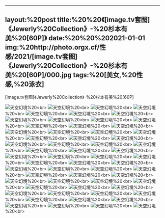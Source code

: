 ﻿---
layout:%20post
title:%20%20《[image.tv套图]《Jewerly%20Collection》-%20杉本有美%20[60P]》
date:%20%20%202021-01-01
img:%20http://photo.orgx.cf/性感/2021/[image.tv套图]《Jewerly%20Collection》-%20杉本有美%20[60P]/000.jpg
tags:%20[美女,%20性感,%20泳衣]
---

[image.tv套图]《Jewerly%20Collection》-%20杉本有美%20[60P]



![天空幻境](http://photo.orgx.cf/性感/2021/[image.tv套图]《Jewerly%20Collection》-%20杉本有美%20[60P]/001.jpg%20''天空幻境'')%20<br>
![天空幻境](http://photo.orgx.cf/性感/2021/[image.tv套图]《Jewerly%20Collection》-%20杉本有美%20[60P]/002.jpg%20''天空幻境'')%20<br>
![天空幻境](http://photo.orgx.cf/性感/2021/[image.tv套图]《Jewerly%20Collection》-%20杉本有美%20[60P]/003.jpg%20''天空幻境'')%20<br>
![天空幻境](http://photo.orgx.cf/性感/2021/[image.tv套图]《Jewerly%20Collection》-%20杉本有美%20[60P]/004.jpg%20''天空幻境'')%20<br>
![天空幻境](http://photo.orgx.cf/性感/2021/[image.tv套图]《Jewerly%20Collection》-%20杉本有美%20[60P]/005.jpg%20''天空幻境'')%20<br>
![天空幻境](http://photo.orgx.cf/性感/2021/[image.tv套图]《Jewerly%20Collection》-%20杉本有美%20[60P]/006.jpg%20''天空幻境'')%20<br>
![天空幻境](http://photo.orgx.cf/性感/2021/[image.tv套图]《Jewerly%20Collection》-%20杉本有美%20[60P]/007.jpg%20''天空幻境'')%20<br>
![天空幻境](http://photo.orgx.cf/性感/2021/[image.tv套图]《Jewerly%20Collection》-%20杉本有美%20[60P]/008.jpg%20''天空幻境'')%20<br>
![天空幻境](http://photo.orgx.cf/性感/2021/[image.tv套图]《Jewerly%20Collection》-%20杉本有美%20[60P]/009.jpg%20''天空幻境'')%20<br>
![天空幻境](http://photo.orgx.cf/性感/2021/[image.tv套图]《Jewerly%20Collection》-%20杉本有美%20[60P]/010.jpg%20''天空幻境'')%20<br>
![天空幻境](http://photo.orgx.cf/性感/2021/[image.tv套图]《Jewerly%20Collection》-%20杉本有美%20[60P]/011.jpg%20''天空幻境'')%20<br>
![天空幻境](http://photo.orgx.cf/性感/2021/[image.tv套图]《Jewerly%20Collection》-%20杉本有美%20[60P]/012.jpg%20''天空幻境'')%20<br>
![天空幻境](http://photo.orgx.cf/性感/2021/[image.tv套图]《Jewerly%20Collection》-%20杉本有美%20[60P]/013.jpg%20''天空幻境'')%20<br>
![天空幻境](http://photo.orgx.cf/性感/2021/[image.tv套图]《Jewerly%20Collection》-%20杉本有美%20[60P]/014.jpg%20''天空幻境'')%20<br>
![天空幻境](http://photo.orgx.cf/性感/2021/[image.tv套图]《Jewerly%20Collection》-%20杉本有美%20[60P]/015.jpg%20''天空幻境'')%20<br>
![天空幻境](http://photo.orgx.cf/性感/2021/[image.tv套图]《Jewerly%20Collection》-%20杉本有美%20[60P]/016.jpg%20''天空幻境'')%20<br>
![天空幻境](http://photo.orgx.cf/性感/2021/[image.tv套图]《Jewerly%20Collection》-%20杉本有美%20[60P]/017.jpg%20''天空幻境'')%20<br>
![天空幻境](http://photo.orgx.cf/性感/2021/[image.tv套图]《Jewerly%20Collection》-%20杉本有美%20[60P]/018.jpg%20''天空幻境'')%20<br>
![天空幻境](http://photo.orgx.cf/性感/2021/[image.tv套图]《Jewerly%20Collection》-%20杉本有美%20[60P]/019.jpg%20''天空幻境'')%20<br>
![天空幻境](http://photo.orgx.cf/性感/2021/[image.tv套图]《Jewerly%20Collection》-%20杉本有美%20[60P]/020.jpg%20''天空幻境'')%20<br>
![天空幻境](http://photo.orgx.cf/性感/2021/[image.tv套图]《Jewerly%20Collection》-%20杉本有美%20[60P]/021.jpg%20''天空幻境'')%20<br>
![天空幻境](http://photo.orgx.cf/性感/2021/[image.tv套图]《Jewerly%20Collection》-%20杉本有美%20[60P]/022.jpg%20''天空幻境'')%20<br>
![天空幻境](http://photo.orgx.cf/性感/2021/[image.tv套图]《Jewerly%20Collection》-%20杉本有美%20[60P]/023.jpg%20''天空幻境'')%20<br>
![天空幻境](http://photo.orgx.cf/性感/2021/[image.tv套图]《Jewerly%20Collection》-%20杉本有美%20[60P]/024.jpg%20''天空幻境'')%20<br>
![天空幻境](http://photo.orgx.cf/性感/2021/[image.tv套图]《Jewerly%20Collection》-%20杉本有美%20[60P]/025.jpg%20''天空幻境'')%20<br>
![天空幻境](http://photo.orgx.cf/性感/2021/[image.tv套图]《Jewerly%20Collection》-%20杉本有美%20[60P]/026.jpg%20''天空幻境'')%20<br>
![天空幻境](http://photo.orgx.cf/性感/2021/[image.tv套图]《Jewerly%20Collection》-%20杉本有美%20[60P]/027.jpg%20''天空幻境'')%20<br>
![天空幻境](http://photo.orgx.cf/性感/2021/[image.tv套图]《Jewerly%20Collection》-%20杉本有美%20[60P]/028.jpg%20''天空幻境'')%20<br>
![天空幻境](http://photo.orgx.cf/性感/2021/[image.tv套图]《Jewerly%20Collection》-%20杉本有美%20[60P]/029.jpg%20''天空幻境'')%20<br>
![天空幻境](http://photo.orgx.cf/性感/2021/[image.tv套图]《Jewerly%20Collection》-%20杉本有美%20[60P]/030.jpg%20''天空幻境'')%20<br>
![天空幻境](http://photo.orgx.cf/性感/2021/[image.tv套图]《Jewerly%20Collection》-%20杉本有美%20[60P]/031.jpg%20''天空幻境'')%20<br>
![天空幻境](http://photo.orgx.cf/性感/2021/[image.tv套图]《Jewerly%20Collection》-%20杉本有美%20[60P]/032.jpg%20''天空幻境'')%20<br>
![天空幻境](http://photo.orgx.cf/性感/2021/[image.tv套图]《Jewerly%20Collection》-%20杉本有美%20[60P]/033.jpg%20''天空幻境'')%20<br>
![天空幻境](http://photo.orgx.cf/性感/2021/[image.tv套图]《Jewerly%20Collection》-%20杉本有美%20[60P]/034.jpg%20''天空幻境'')%20<br>
![天空幻境](http://photo.orgx.cf/性感/2021/[image.tv套图]《Jewerly%20Collection》-%20杉本有美%20[60P]/035.jpg%20''天空幻境'')%20<br>
![天空幻境](http://photo.orgx.cf/性感/2021/[image.tv套图]《Jewerly%20Collection》-%20杉本有美%20[60P]/036.jpg%20''天空幻境'')%20<br>
![天空幻境](http://photo.orgx.cf/性感/2021/[image.tv套图]《Jewerly%20Collection》-%20杉本有美%20[60P]/037.jpg%20''天空幻境'')%20<br>
![天空幻境](http://photo.orgx.cf/性感/2021/[image.tv套图]《Jewerly%20Collection》-%20杉本有美%20[60P]/038.jpg%20''天空幻境'')%20<br>
![天空幻境](http://photo.orgx.cf/性感/2021/[image.tv套图]《Jewerly%20Collection》-%20杉本有美%20[60P]/039.jpg%20''天空幻境'')%20<br>
![天空幻境](http://photo.orgx.cf/性感/2021/[image.tv套图]《Jewerly%20Collection》-%20杉本有美%20[60P]/040.jpg%20''天空幻境'')%20<br>
![天空幻境](http://photo.orgx.cf/性感/2021/[image.tv套图]《Jewerly%20Collection》-%20杉本有美%20[60P]/041.jpg%20''天空幻境'')%20<br>
![天空幻境](http://photo.orgx.cf/性感/2021/[image.tv套图]《Jewerly%20Collection》-%20杉本有美%20[60P]/042.jpg%20''天空幻境'')%20<br>
![天空幻境](http://photo.orgx.cf/性感/2021/[image.tv套图]《Jewerly%20Collection》-%20杉本有美%20[60P]/043.jpg%20''天空幻境'')%20<br>
![天空幻境](http://photo.orgx.cf/性感/2021/[image.tv套图]《Jewerly%20Collection》-%20杉本有美%20[60P]/044.jpg%20''天空幻境'')%20<br>
![天空幻境](http://photo.orgx.cf/性感/2021/[image.tv套图]《Jewerly%20Collection》-%20杉本有美%20[60P]/045.jpg%20''天空幻境'')%20<br>
![天空幻境](http://photo.orgx.cf/性感/2021/[image.tv套图]《Jewerly%20Collection》-%20杉本有美%20[60P]/046.jpg%20''天空幻境'')%20<br>
![天空幻境](http://photo.orgx.cf/性感/2021/[image.tv套图]《Jewerly%20Collection》-%20杉本有美%20[60P]/047.jpg%20''天空幻境'')%20<br>
![天空幻境](http://photo.orgx.cf/性感/2021/[image.tv套图]《Jewerly%20Collection》-%20杉本有美%20[60P]/048.jpg%20''天空幻境'')%20<br>
![天空幻境](http://photo.orgx.cf/性感/2021/[image.tv套图]《Jewerly%20Collection》-%20杉本有美%20[60P]/049.jpg%20''天空幻境'')%20<br>
![天空幻境](http://photo.orgx.cf/性感/2021/[image.tv套图]《Jewerly%20Collection》-%20杉本有美%20[60P]/050.jpg%20''天空幻境'')%20<br>
![天空幻境](http://photo.orgx.cf/性感/2021/[image.tv套图]《Jewerly%20Collection》-%20杉本有美%20[60P]/051.jpg%20''天空幻境'')%20<br>
![天空幻境](http://photo.orgx.cf/性感/2021/[image.tv套图]《Jewerly%20Collection》-%20杉本有美%20[60P]/052.jpg%20''天空幻境'')%20<br>
![天空幻境](http://photo.orgx.cf/性感/2021/[image.tv套图]《Jewerly%20Collection》-%20杉本有美%20[60P]/053.jpg%20''天空幻境'')%20<br>
![天空幻境](http://photo.orgx.cf/性感/2021/[image.tv套图]《Jewerly%20Collection》-%20杉本有美%20[60P]/054.jpg%20''天空幻境'')%20<br>
![天空幻境](http://photo.orgx.cf/性感/2021/[image.tv套图]《Jewerly%20Collection》-%20杉本有美%20[60P]/055.jpg%20''天空幻境'')%20<br>
![天空幻境](http://photo.orgx.cf/性感/2021/[image.tv套图]《Jewerly%20Collection》-%20杉本有美%20[60P]/056.jpg%20''天空幻境'')%20<br>
![天空幻境](http://photo.orgx.cf/性感/2021/[image.tv套图]《Jewerly%20Collection》-%20杉本有美%20[60P]/057.jpg%20''天空幻境'')%20<br>
![天空幻境](http://photo.orgx.cf/性感/2021/[image.tv套图]《Jewerly%20Collection》-%20杉本有美%20[60P]/058.jpg%20''天空幻境'')%20<br>
![天空幻境](http://photo.orgx.cf/性感/2021/[image.tv套图]《Jewerly%20Collection》-%20杉本有美%20[60P]/059.jpg%20''天空幻境'')%20<br>
![天空幻境](http://photo.orgx.cf/性感/2021/[image.tv套图]《Jewerly%20Collection》-%20杉本有美%20[60P]/060.jpg%20''天空幻境'')%20<br>